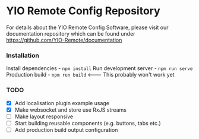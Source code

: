 # YIO Remote Config Repository

For details about the YIO Remote Config Software, please visit our documentation repository which can be found under
https://github.com/YIO-Remote/documentation

### Installation
Install dependencies - `npm install`
Run development server - `npm run serve`
Production build - `npm run build` <--- This probably won't work yet

### TODO
- [x] Add localisation plugin example usage
- [x] Make websocket and store use RxJS streams
- [ ] Make layout responsive
- [ ] Start building reusable components (e.g. buttons, tabs etc.)
- [ ] Add production build output configuration
